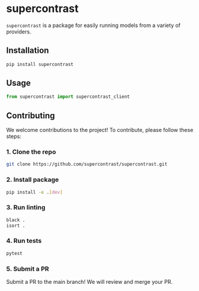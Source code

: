# supercontrast

`supercontrast` is a package for easily running models from a variety of providers.

## Installation

```bash
pip install supercontrast
```

## Usage

```python
from supercontrast import supercontrast_client

```

## Contributing

We welcome contributions to the project! To contribute, please follow these steps:

### 1. Clone the repo

```bash
git clone https://github.com/supercontrast/supercontrast.git
```

### 2. Install package

```bash
pip install -e .[dev]
```

### 3. Run linting

```bash
black .
isort .
```

### 4. Run tests

```bash
pytest
```

### 5. Submit a PR

Submit a PR to the main branch! We will review and merge your PR.









